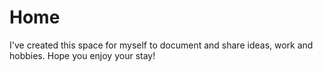 # Home
I've created this space for myself to document and share ideas, work and hobbies. Hope you enjoy your stay!
